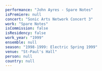 ```yaml
---
performance: "John Ayres - Spare Notes"
isPremiere: null
concert: "Sonic Arts Network Concert 3"
work: "Spare Notes"
isCommission: false
isResidency: false
work_year: "1999"
ensemble: null
season: "1998-1999: Electric Spring 1999"
venue: "St-Paul's Hall"
person: null
country: null
---
```


